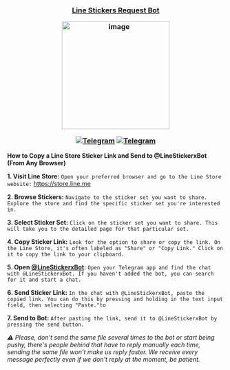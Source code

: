 <h3> <div align="center"> 
  
  [**Line Stickers Request Bot**](https://telegram.me/LineStickerxBot)

[<img width="250" alt="image" src="https://telegra.ph/file/eb954bcd78f8f0403560c.jpg">](https://telegram.me/LineStickerxBot)

[![Telegram](https://img.shields.io/badge/Telegram-Channel-181717?logo=telegram&logoColor)](https://telegram.me/MaximXSticker) [![Telegram](https://img.shields.io/badge/Telegram-Group-181717?logo=telegram&logoColor)](https://telegram.me/MaximXGroup)
</div></h3>

**How to Copy a Line Store Sticker Link and Send to @LineStickerxBot (From Any Browser)**

**1. Visit Line Store:** `Open your preferred browser and go to the Line Store website:` https://store.line.me

**2. Browse Stickers:** `Navigate to the sticker set you want to share. Explore the store and find the specific sticker set you're interested in.`

**3. Select Sticker Set:** `Click on the sticker set you want to share. This will take you to the detailed page for that particular set.`

**4. Copy Sticker Link:** `Look for the option to share or copy the link. On the Line Store, it's often labeled as "Share" or "Copy Link." Click on it to copy the link to your clipboard.`

**5. Open [@LineStickerxBot](https://telegram.me/LineStickerxBot):** `Open your Telegram app and find the chat with @LineStickerxBot. If you haven't added the bot, you can search for it and start a chat.`

**6. Send Sticker Link:** `In the chat with @LineStickerxBot, paste the copied link. You can do this by pressing and holding in the text input field, then selecting "Paste."to`

**7. Send to Bot:** `After pasting the link, send it to @LineStickerxBot by pressing the send button.`

_⚠️ Please, don't send the same file several times to the bot or start being pushy, there's people behind that have to reply manually each time, sending the same file won't make us reply faster.
We receive every message perfectly even if we don't reply at the moment, be patient._
























